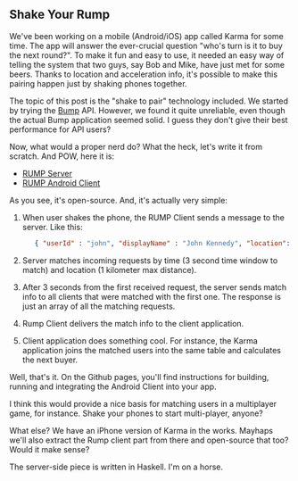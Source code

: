 Shake Your Rump
---------------

We've been working on a mobile (Android/iOS) app called Karma for some
time. The app will answer the ever-crucial question "who's turn is it to
buy the next round?". To make it fun and easy to use, it needed an easy
way of telling the system that two guys, say Bob and Mike, have just met 
for some beers. Thanks to location and acceleration info, it's possible
to make this pairing happen just by shaking phones together.

The topic of this post is the "shake to pair" technology
included. We started by trying the [Bump](http://bu.mp/) API. However,
we found it quite unreliable, even though the actual Bump application
seemed solid. I guess they don't give their best performance for API
users?

Now, what would a proper nerd do? What the heck, let's write it from
scratch. And POW, here it is: 

- [RUMP Server](https://github.com/raimohanska/rump) 
- [RUMP Android Client](https://github.com/raimohanska/rump-android)

As you see, it's open-source. And, it's actually very simple:

1. When user shakes the phone, the RUMP Client sends a message to the
   server. Like this:

   ~~~ .json
      { "userId" : "john", "displayName" : "John Kennedy", "location": { "latitude": 51.0, "longitude": -0.1 } }
   ~~~

2. Server matches incoming requests by time (3 second time window to
   match) and location (1 kilometer max distance).

3. After 3 seconds from the first received request, the server sends
   match info to all clients that were matched with the first one. The
   response is just an array of all the matching requests.

4. Rump Client delivers the match info to the client application.

5. Client application does something cool. For instance, the Karma
   application joins the matched users into the same table and
   calculates the next buyer.

Well, that's it. On the Github pages, you'll find instructions for building, 
running and integrating the Android Client into your app.

I think this would provide a nice basis for matching users in a multiplayer
game, for instance. Shake your phones to start multi-player, anyone?

What else? We have an iPhone version of Karma in the works. Mayhaps we'll also
extract the Rump client part from there and open-source that too? Would it make
sense?

The server-side piece is written in Haskell. I'm on a horse.